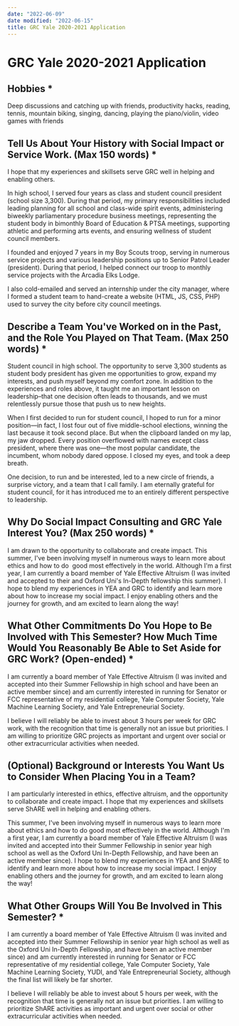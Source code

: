 ```yaml
---
date: "2022-06-09"
date modified: "2022-06-15"
title: GRC Yale 2020-2021 Application
---
```


# GRC Yale 2020-2021 Application

## Hobbies \*
Deep discussions and catching up with friends, productivity hacks, reading, tennis, mountain biking, singing, dancing, playing the piano/violin, video games with friends

## Tell Us About Your History with Social Impact or Service Work. (Max 150 words) \*
I hope that my experiences and skillsets serve GRC well in helping and enabling others.

In high school, I served four years as class and student council president (school size 3,300). During that period, my primary responsibilities included leading planning for all school and class-wide spirit events, administering biweekly parliamentary procedure business meetings, representing the student body in bimonthly Board of Education & PTSA meetings, supporting athletic and performing arts events, and ensuring wellness of student council members.

I founded and enjoyed 7 years in my Boy Scouts troop, serving in numerous service projects and various leadership positions up to Senior Patrol Leader (president). During that period, I helped connect our troop to monthly service projects with the Arcadia Elks Lodge.

I also cold-emailed and served an internship under the city manager, where I formed a student team to hand-create a website (HTML, JS, CSS, PHP) used to survey the city before city council meetings.

## Describe a Team You've Worked on in the Past, and the Role You Played on That Team. (Max 250 words) \*
Student council in high school. The opportunity to serve 3,300 students as student body president has given me opportunities to grow, expand my interests, and push myself beyond my comfort zone. In addition to the experiences and roles above, it taught me an important lesson on leadership–that one decision often leads to thousands, and we must relentlessly pursue those that push us to new heights.

When I first decided to run for student council, I hoped to run for a minor position—in fact, I lost four out of five middle-school elections, winning the last because it took second place. But when the clipboard landed on my lap, my jaw dropped. Every position overflowed with names except class president, where there was one—the most popular candidate, the incumbent, whom nobody dared oppose. I closed my eyes, and took a deep breath.

One decision, to run and be interested, led to a new circle of friends, a surprise victory, and a team that I call family. I am eternally grateful for student council, for it has introduced me to an entirely different perspective to leadership.

## Why Do Social Impact Consulting and GRC Yale Interest You? (Max 250 words) \*
I am drawn to the opportunity to collaborate and create impact. This summer, I've been involving myself in numerous ways to learn more about ethics and how to do  good most effectively in the world. Although I'm a first year, I am currently a board member of Yale Effective Altruism (I was invited and accepted to their and Oxford Uni's In-Depth fellowship this summer). I hope to blend my experiences in YEA and GRC to identify and learn more about how to increase my social impact. I enjoy enabling others and the journey for growth, and am excited to learn along the way!

## What Other Commitments Do You Hope to Be Involved with This Semester? How Much Time Would You Reasonably Be Able to Set Aside for GRC Work? (Open-ended) \*
I am currently a board member of Yale Effective Altruism (I was invited and accepted into their Summer Fellowship in high school and have been an active member since) and am currently interested in running for Senator or FCC representative of my residential college, Yale Computer Society, Yale Machine Learning Society, and Yale Entrepreneurial Society.

I believe I will reliably be able to invest about 3 hours per week for GRC work, with the recognition that time is generally not an issue but priorities. I am willing to prioritize GRC projects as important and urgent over social or other extracurricular activities when needed.

## (Optional) Background or Interests You Want Us to Consider When Placing You in a Team?
I am particularly interested in ethics, effective altruism, and the opportunity to collaborate and create impact. I hope that my experiences and skillsets serve ShARE well in helping and enabling others.

This summer, I've been involving myself in numerous ways to learn more about ethics and how to do good most effectively in the world. Although I'm a first year, I am currently a board member of Yale Effective Altruism (I was invited and accepted into their Summer Fellowship in senior year high school as well as the Oxford Uni In-Depth Fellowship, and have been an active member since). I hope to blend my experiences in YEA and ShARE to identify and learn more about how to increase my social impact. I enjoy enabling others and the journey for growth, and am excited to learn along the way!

## What Other Groups Will You Be Involved in This Semester? \*
I am currently a board member of Yale Effective Altruism (I was invited and accepted into their Summer Fellowship in senior year high school as well as the Oxford Uni In-Depth Fellowship, and have been an active member since) and am currently interested in running for Senator or FCC representative of my residential college, Yale Computer Society, Yale Machine Learning Society, YUDI, and Yale Entrepreneurial Society, although the final list will likely be far shorter.

I believe I will reliably be able to invest about 5 hours per week, with the recognition that time is generally not an issue but priorities. I am willing to prioritize ShARE activities as important and urgent over social or other extracurricular activities when needed.
